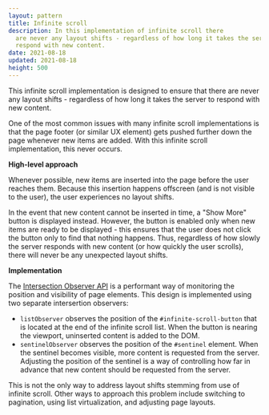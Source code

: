 ```yaml
---
layout: pattern
title: Infinite scroll
description: In this implementation of infinite scroll there
  are never any layout shifts - regardless of how long it takes the server to
  respond with new content.
date: 2021-08-18
updated: 2021-08-18
height: 500
---
```


This infinite scroll implementation is designed to ensure that there are never any
layout shifts - regardless of how long it takes the server to respond with new content.

One of the most common issues with many infinite scroll implementations is that
the page footer (or similar UX element) gets pushed further down the page
whenever new items are added. With this infinite scroll implementation, this
never occurs.

**High-level approach**

Whenever possible, new items are inserted into the page before the user reaches
them. Because this insertion happens offscreen (and is not visible to the user),
the user experiences no layout shifts.

In the event that new content cannot be inserted in time, a "Show More" button
is displayed instead. However, the button is enabled only when new items are
ready to be displayed - this ensures that the user does not click the button
only to find that nothing happens. Thus, regardless of how slowly the server
responds with new content (or how quickly the user scrolls), there will never be
any unexpected layout shifts.

**Implementation**

The [Intersection Observer
API](https://developer.mozilla.org/docs/Web/API/Intersection_Observer_API)
is a performant way of monitoring the position and visibility of page
elements. This design is implemented using two separate intersertion observers:
- `listObserver` observes the position of the `#infinite-scroll-button` that is
  located at the end of the infinite scroll list. When the button is nearing the
  viewport, uninserted content is added to the DOM.
- `sentinelObserver` observes the position of the `#sentinel` element. When the
  sentinel becomes visible, more content is requested from the server. Adjusting
  the position of the sentinel is a way of controlling how far in advance that
  new content should be requested from the server.


This is not the only way to address layout shifts stemming
from use of infinite scroll. Other ways to approach this problem include
switching to pagination, using list virtualization, and adjusting page layouts.
